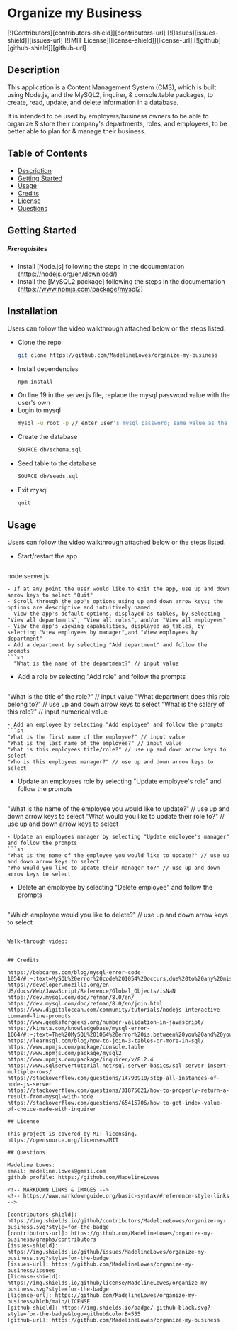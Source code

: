 # Organize my Business

[![Contributors][contributors-shield]][contributors-url]
[![Issues][issues-shield]][issues-url]
[![MIT License][license-shield]][license-url]
[![github][github-shield]][github-url]

## Description

This application is a Content Management System (CMS), which is built using Node.js, and the MySQL2, inquirer, & console.table packages, to create, read, update, and delete information in a database. 

It is intended to be used by employers/business owners to be able to organize & store their company's departments, roles, and employees, to be better able to plan for & manage their business.

## Table of Contents

- [Description](#description)
- [Getting Started](#getting_started)
- [Usage](#usage)
- [Credits](#credits)
- [License](#license)
- [Questions](#questions)

## Getting Started

##### Prerequisites

- Install [Node.js] following the steps in the documentation (https://nodejs.org/en/download/)
- Install the [MySQL2 package] following the steps in the documentation (https://www.npmjs.com/package/mysql2)

## Installation

Users can follow the video walkthrough attached below or the steps listed.
- Clone the repo
  ```sh
  git clone https://github.com/MadelineLowes/organize-my-business
  ```
- Install dependencies
  ```sh
  npm install
  ```
- On line 19 in the server.js file, replace the mysql password value with the user's own
- Login to mysql
  ```sh
  mysql -u root -p // enter user's mysql password; same value as the step above
  ```
- Create the database
  ```sh
  SOURCE db/schema.sql
  ```
- Seed table to the database
  ```sh
  SOURCE db/seeds.sql
  ```
- Exit mysql
  ```sh
  quit
  ```

## Usage

Users can follow the video walkthrough attached below or the steps listed.

- Start/restart the app
  ```sh
node server.js
  ```
- If at any point the user would like to exit the app, use up and down arrow keys to select "Quit"
- Scroll through the app's options using up and down arrow keys; the options are descriptive and intuitively named
- View the app's default options, displayed as tables, by selecting "View all departments", "View all roles", and/or "View all employees"
- View the app's viewing capabilities, displayed as tables, by selecting "View employees by manager",and "View employees by department"
- Add a department by selecting "Add department" and follow the prompts
  ```sh
    "What is the name of the department?" // input value
  ```
- Add a role by selecting "Add role" and follow the prompts
  ```sh
"What is the title of the role?" // input value
"What department does this role belong to?" // use up and down arrow keys to select
"What is the salary of this role?" // input numerical value
  ```
- Add an employee by selecting "Add employee" and follow the prompts
  ```sh
"What is the first name of the employee?" // input value
"What is the last name of the employee?" // input value
"What is this employees title/role?" // use up and down arrow keys to select
"Who is this employees manager?" // use up and down arrow keys to select
  ```
- Update an employees role by selecting "Update employee's role" and follow the prompts
  ```sh
"What is the name of the employee you would like to update?" // use up and down arrow keys to select
"What would you like to update their role to?" // use up and down arrow keys to select
  ```
- Update an employees manager by selecting "Update employee's manager" and follow the prompts
  ```sh
"What is the name of the employee you would like to update?" // use up and down arrow keys to select
"Who would you like to update their manager to?" // use up and down arrow keys to select
  ```
- Delete an employee by selecting "Delete employee" and follow the prompts
  ```sh
"Which employee would you like to delete?" // use up and down arrow keys to select
  ```

Walk-through video:


## Credits

https://bobcares.com/blog/mysql-error-code-1054/#:~:text=MySQL%20error%20code%201054%20occurs,due%20to%20any%20missing%20column
https://developer.mozilla.org/en-US/docs/Web/JavaScript/Reference/Global_Objects/isNaN
https://dev.mysql.com/doc/refman/8.0/en/
https://dev.mysql.com/doc/refman/8.0/en/join.html
https://www.digitalocean.com/community/tutorials/nodejs-interactive-command-line-prompts
https://www.geeksforgeeks.org/number-validation-in-javascript/
https://kinsta.com/knowledgebase/mysql-error-1064/#:~:text=The%20MySQL%201064%20error%20is,between%20you%20and%20your%20database
https://learnsql.com/blog/how-to-join-3-tables-or-more-in-sql/
https://www.npmjs.com/package/console.table
https://www.npmjs.com/package/mysql2
https://www.npmjs.com/package/inquirer/v/8.2.4
https://www.sqlservertutorial.net/sql-server-basics/sql-server-insert-multiple-rows/
https://stackoverflow.com/questions/14790910/stop-all-instances-of-node-js-server
https://stackoverflow.com/questions/31875621/how-to-properly-return-a-result-from-mysql-with-node
https://stackoverflow.com/questions/65415706/how-to-get-index-value-of-choice-made-with-inquirer

## License

This project is covered by MIT licensing.
https://opensource.org/licenses/MIT

## Questions

Madeline Lowes:
email: madeline.lowes@gmail.com
github profile: https://github.com/MadelineLowes

<!-- MARKDOWN LINKS & IMAGES -->
<!-- https://www.markdownguide.org/basic-syntax/#reference-style-links -->

[contributors-shield]: https://img.shields.io/github/contributors/MadelineLowes/organize-my-business.svg?style=for-the-badge
[contributors-url]: https://github.com/MadelineLowes/organize-my-business/graphs/contributors
[issues-shield]: https://img.shields.io/github/issues/MadelineLowes/organize-my-business.svg?style=for-the-badge
[issues-url]: https://github.com/MadelineLowes/organize-my-business/issues
[license-shield]: https://img.shields.io/github/license/MadelineLowes/organize-my-business.svg?style=for-the-badge
[license-url]: https://github.com/MadelineLowes/organize-my-business/blob/main/LICENSE
[github-shield]: https://img.shields.io/badge/-github-black.svg?style=for-the-badge&logo=github&colorB=555
[github-url]: https://github.com/MadelineLowes/organize-my-business
